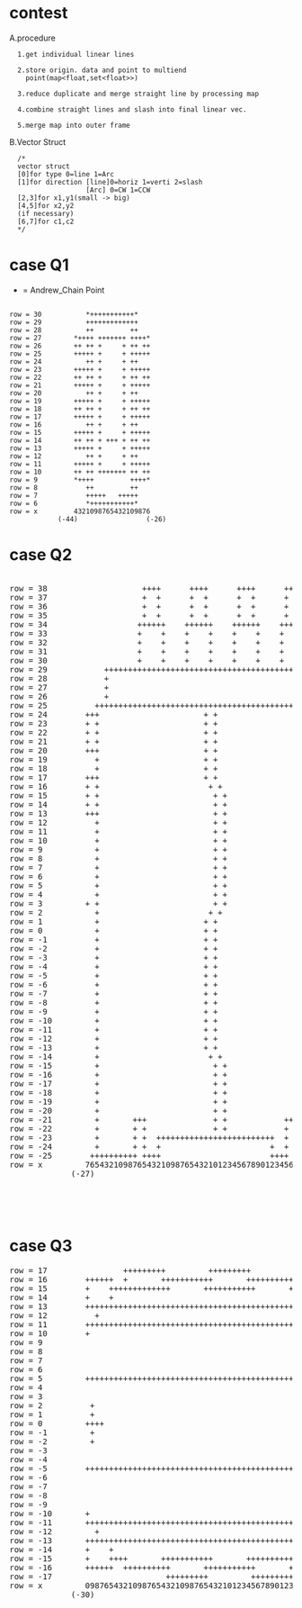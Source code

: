 # contest
A.procedure

      1.get individual linear lines

      2.store origin. data and point to multiend    
        point(map<float,set<float>>)

      3.reduce duplicate and merge straight line by processing map

      4.combine straight lines and slash into final linear vec.

      5.merge map into outer frame

B.Vector Struct
      
      /*
      vector struct 
      [0]for type 0=line 1=Arc
      [1]for direction [line]0=horiz 1=verti 2=slash
                       [Arc] 0=CW 1=CCW
      [2,3]for x1,y1(small -> big)
      [4,5]for x2,y2 
      (if necessary)
      [6,7]for c1,c2
      */


# case Q1

* = Andrew_Chain Point

```   <pre>
  
row = 30           *+++++++++++*
row = 29           +++++++++++++
row = 28           ++         ++
row = 27        *++++ +++++++ ++++*
row = 26        ++ ++ +     + ++ ++
row = 25        +++++ +     + +++++
row = 24           ++ +     + ++
row = 23        +++++ +     + +++++
row = 22        ++ ++ +     + ++ ++
row = 21        +++++ +     + +++++
row = 20           ++ +     + ++
row = 19        +++++ +     + +++++
row = 18        ++ ++ +     + ++ ++
row = 17        +++++ +     + +++++
row = 16           ++ +     + ++
row = 15        +++++ +     + +++++
row = 14        ++ ++ + +++ + ++ ++
row = 13        +++++ +     + +++++
row = 12           ++ +     + ++
row = 11        +++++ +     + +++++
row = 10        ++ ++ +++++++ ++ ++
row = 9         *++++         ++++*
row = 8            ++         ++
row = 7            +++++   +++++
row = 6            *+++++++++++*
row = x         4321098765432109876
            (-44)                 (-26)
```
</pre>


# case Q2 

<pre>

row = 38                    ++++      ++++      ++++      ++++
row = 37                    +  +      +  +      +  +      +  +
row = 36                    +  +      +  +      +  +      +  +
row = 35                    +  +      +  +      +  +      +  +
row = 34                   ++++++    ++++++    ++++++    +++++++
row = 33                   +    +    +    +    +    +    +    +
row = 32                   +    +    +    +    +    +    +    +
row = 31                   +    +    +    +    +    +    +    +
row = 30                   +    +    +    +    +    +    +    +
row = 29            +++++++++++++++++++++++++++++++++++++++++++++++
row = 28            +                                             +
row = 27            +                                             +
row = 26            +                                             +
row = 25          +++++++++++++++++++++++++++++++++++++++++++++++++++
row = 24        +++                      + +                        +++
row = 23        + +                      + +                        + +
row = 22        + +                      + +                        + +
row = 21        + +                      + +                        + +
row = 20        +++                      + +                        + +
row = 19          +                      + +                        +
row = 18          +                      + +                        +
row = 17        +++                      + +                        +++
row = 16        + +                       + +                       + +
row = 15        + +                        + +                      + +
row = 14        + +                        + +                      + +
row = 13        +++                        + +                      +++
row = 12          +                        + +                      +
row = 11          +                        + +                      +
row = 10          +                        + +                      +
row = 9           +                        + +                      +
row = 8           +                        + +                      +
row = 7           +                        + +                      +
row = 6           +                        + +                      +
row = 5           +                        + +                      +
row = 4           +                        + +                      +
row = 3         + +                        + +                      +++
row = 2           +                       + +                       +
row = 1           +                      + +                        +
row = 0           +                      + +                        +
row = -1          +                      + +                        +
row = -2          +                      + +                        +
row = -3          +                      + +                        +
row = -4          +                      + +                        +
row = -5          +                      + +                        +
row = -6          +                      + +                        +
row = -7          +                      + +                        +
row = -8          +                      + +                        +
row = -9          +                      + +                        +
row = -10         +                      + +                        +
row = -11         +                      + +                        +
row = -12         +                      + +                        +
row = -13         +                      + +                        +
row = -14         +                       + +                       +
row = -15         +                        + +                      +
row = -16         +                        + +                      +
row = -17         +                        + +                      +
row = -18         +                        + +                      +
row = -19         +                        + +                      +
row = -20         +                        + +                      +
row = -21         +       +++              + +            +++       +
row = -22         +       + +              + +            + +       +
row = -23         +       + +  +++++++++++++++++++++++++  + +       +
row = -24         +       + +  +                       +  + +       +
row = -25        ++++++++++ ++++                       ++++ ++++++++++
row = x         7654321098765432109876543210123456789012345678901234567
             (-27)                                                    (27)




</pre>

# case Q3

<pre>
row = 17                +++++++++         +++++++++         +++++++++
row = 16        ++++++  +       +++++++++++       +++++++++++       +  ++++++
row = 15        +    +++++++++++++       +++++++++++       +++++++++++++    +
row = 14        +    +                                                 +    +
row = 13        +++++++++++++++++++++++++++++++++++++++++++++++++++++++++++++
row = 12          +                                                       +
row = 11        +++++++++++++++++++++++++++++++++++++++++++++++++++++++++++++
row = 10        +                                                           +
row = 9
row = 8
row = 7
row = 6
row = 5         +++++++++++++++++++++++++++++++++++++++++++++++++++++++++++++
row = 4
row = 3
row = 2          +
row = 1          +
row = 0         ++++                                                     ++++
row = -1         +
row = -2         +
row = -3
row = -4
row = -5        +++++++++++++++++++++++++++++++++++++++++++++++++++++++++++++
row = -6
row = -7
row = -8
row = -9
row = -10       +                                                           +
row = -11       +++++++++++++++++++++++++++++++++++++++++++++++++++++++++++++
row = -12         +                                                       +
row = -13       +++++++++++++++++++++++++++++++++++++++++++++++++++++++++++++
row = -14       +    +                                                 +    +
row = -15       +    ++++       +++++++++++       +++++++++++       ++++    +
row = -16       ++++++  ++++++++++       +++++++++++       ++++++++++  ++++++
row = -17                        +++++++++         +++++++++
row = x         0987654321098765432109876543210123456789012345678901234567890
             (-30)                                                         (30)
</pre>
